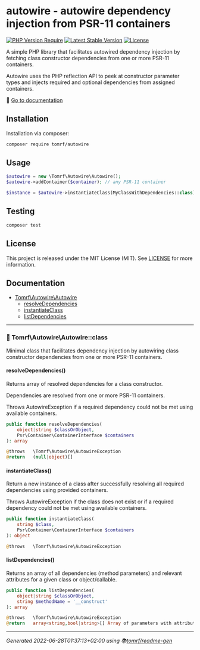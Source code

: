 # autowire - autowire dependency injection from PSR-11 containers

[![PHP Version Require](http://poser.pugx.org/tomrf/autowire/require/php?style=flat-square)](https://packagist.org/packages/tomrf/autowire) [![Latest Stable Version](http://poser.pugx.org/tomrf/autowire/v?style=flat-square)](https://packagist.org/packages/tomrf/autowire) [![License](http://poser.pugx.org/tomrf/autowire/license?style=flat-square)](https://packagist.org/packages/tomrf/autowire)

A simple PHP library that facilitates autowired dependency injection by fetching class constructor dependencies from one or more PSR-11 containers.

Autowire uses the PHP reflection API to peek at constructor parameter types and injects required and optional dependencies from assigned containers.

📔 [Go to documentation](#documentation)

## Installation
Installation via composer:

```bash
composer require tomrf/autowire
```

## Usage
```php
$autowire = new \Tomrf\Autowire\Autowire();
$autowire->addContainer($container); // any PSR-11 container

$instance = $autowire->instantiateClass(MyClassWithDependencies::class);
```

## Testing
```bash
composer test
```

## License
This project is released under the MIT License (MIT).
See [LICENSE](LICENSE) for more information.

## Documentation
 - [Tomrf\Autowire\Autowire](#-tomrfautowireautowireclass)
   - [resolveDependencies](#resolvedependencies)
   - [instantiateClass](#instantiateclass)
   - [listDependencies](#listdependencies)


***

### 📂 Tomrf\Autowire\Autowire::class

Minimal class that facilitates dependency injection by autowiring
class constructor dependencies from one or more PSR-11 containers.

#### resolveDependencies()

Returns array of resolved dependencies for a class constructor.

Dependencies are resolved from one or more PSR-11 containers.

Throws AutowireException if a required dependency could not be met using
available containers.

```php
public function resolveDependencies(
    object|string $classOrObject,
    Psr\Container\ContainerInterface $containers
): array

@throws   \Tomrf\Autowire\AutowireException
@return   (null|object)[]
```

#### instantiateClass()

Return a new instance of a class after successfully resolving all
required dependencies using provided containers.

Throws AutowireException if the class does not exist or if a required
dependency could not be met using available containers.

```php
public function instantiateClass(
    string $class,
    Psr\Container\ContainerInterface $containers
): object

@throws   \Tomrf\Autowire\AutowireException
```

#### listDependencies()

Returns an array of all dependencies (method parameters) and relevant
attributes for a given class or object/callable.

```php
public function listDependencies(
    object|string $classOrObject,
    string $methodName = '__construct'
): array

@throws   \Tomrf\Autowire\AutowireException
@return   array<string,bool|string>[] Array of parameters with attributes
```



***

_Generated 2022-06-28T01:37:13+02:00 using 📚[tomrf/readme-gen](https://packagist.org/packages/tomrf/readme-gen)_
